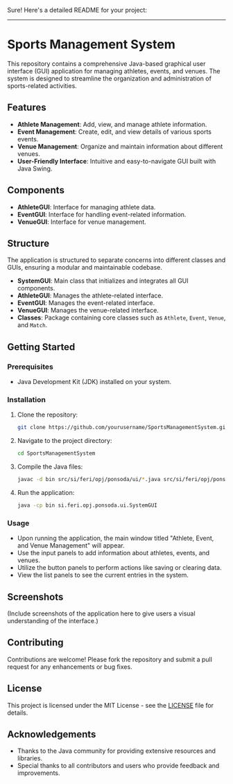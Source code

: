 Sure! Here's a detailed README for your project:

---

# Sports Management System

This repository contains a comprehensive Java-based graphical user interface (GUI) application for managing athletes, events, and venues. The system is designed to streamline the organization and administration of sports-related activities.

## Features
- **Athlete Management**: Add, view, and manage athlete information.
- **Event Management**: Create, edit, and view details of various sports events.
- **Venue Management**: Organize and maintain information about different venues.
- **User-Friendly Interface**: Intuitive and easy-to-navigate GUI built with Java Swing.

## Components
- **AthleteGUI**: Interface for managing athlete data.
- **EventGUI**: Interface for handling event-related information.
- **VenueGUI**: Interface for venue management.

## Structure
The application is structured to separate concerns into different classes and GUIs, ensuring a modular and maintainable codebase.

- **SystemGUI**: Main class that initializes and integrates all GUI components.
- **AthleteGUI**: Manages the athlete-related interface.
- **EventGUI**: Manages the event-related interface.
- **VenueGUI**: Manages the venue-related interface.
- **Classes**: Package containing core classes such as `Athlete`, `Event`, `Venue`, and `Match`.

## Getting Started

### Prerequisites
- Java Development Kit (JDK) installed on your system.

### Installation
1. Clone the repository:
   ```bash
   git clone https://github.com/yourusername/SportsManagementSystem.git
   ```
2. Navigate to the project directory:
   ```bash
   cd SportsManagementSystem
   ```
3. Compile the Java files:
   ```bash
   javac -d bin src/si/feri/opj/ponsoda/ui/*.java src/si/feri/opj/ponsoda/Classes/*.java
   ```
4. Run the application:
   ```bash
   java -cp bin si.feri.opj.ponsoda.ui.SystemGUI
   ```

### Usage
- Upon running the application, the main window titled "Athlete, Event, and Venue Management" will appear.
- Use the input panels to add information about athletes, events, and venues.
- Utilize the button panels to perform actions like saving or clearing data.
- View the list panels to see the current entries in the system.

## Screenshots
(Include screenshots of the application here to give users a visual understanding of the interface.)

## Contributing
Contributions are welcome! Please fork the repository and submit a pull request for any enhancements or bug fixes.

## License
This project is licensed under the MIT License - see the [LICENSE](LICENSE) file for details.

## Acknowledgements
- Thanks to the Java community for providing extensive resources and libraries.
- Special thanks to all contributors and users who provide feedback and improvements.
